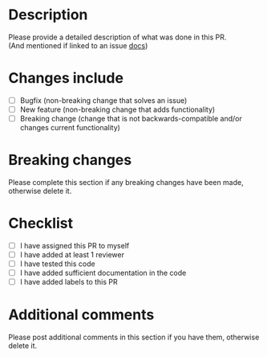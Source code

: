 # Description

Please provide a detailed description of what was done in this PR.  
(And mentioned if linked to an issue [docs](https://docs.github.com/en/issues/tracking-your-work-with-issues/linking-a-pull-request-to-an-issue))

# Changes include

- [ ] Bugfix (non-breaking change that solves an issue)
- [ ] New feature (non-breaking change that adds functionality)
- [ ] Breaking change (change that is not backwards-compatible and/or changes current functionality)

# Breaking changes

Please complete this section if any breaking changes have been made, otherwise delete it.

# Checklist

- [ ] I have assigned this PR to myself
- [ ] I have added at least 1 reviewer
- [ ] I have tested this code
- [ ] I have added sufficient documentation in the code
- [ ] I have added labels to this PR

# Additional comments

Please post additional comments in this section if you have them, otherwise delete it.